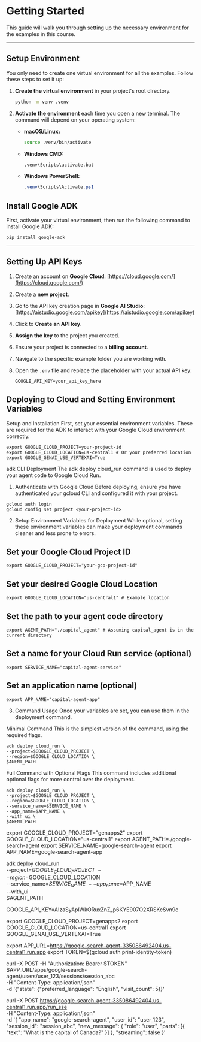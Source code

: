 # Getting Started

This guide will walk you through setting up the necessary environment for the examples in this course.

---

## Setup Environment

You only need to create one virtual environment for all the examples. Follow these steps to set it up:

1.  **Create the virtual environment** in your project's root directory.

    ```bash
    python -m venv .venv
    ```

2.  **Activate the environment** each time you open a new terminal. The command will depend on your operating system:

    * **macOS/Linux:**
        ```bash
        source .venv/bin/activate
        ```

    * **Windows CMD:**
        ```cmd
        .venv\Scripts\activate.bat
        ```

    * **Windows PowerShell:**
        ```powershell
        .venv\Scripts\Activate.ps1
        ```
## Install Google ADK

First, activate your virtual environment, then run the following command to install Google ADK:

```bash
pip install google-adk
```

---


## Setting Up API Keys

1.  Create an account on **Google Cloud**: [https://cloud.google.com/](https://cloud.google.com/)
2.  Create a **new project**.
3.  Go to the API key creation page in **Google AI Studio**: [https://aistudio.google.com/apikey](https://aistudio.google.com/apikey)
4.  Click to **Create an API key**.
5.  **Assign the key** to the project you created.
6.  Ensure your project is connected to a **billing account**.
7.  Navigate to the specific example folder you are working with.
8.  Open the `.env` file and replace the placeholder with your actual API key:

    ```env
    GOOGLE_API_KEY=your_api_key_here
    ```

## Deploying to Cloud and Setting Environment Variables

Setup and Installation
First, set your essential environment variables. These are required for the ADK to interact with your Google Cloud environment correctly.
```
export GOOGLE_CLOUD_PROJECT=your-project-id
export GOOGLE_CLOUD_LOCATION=us-central1 # Or your preferred location
export GOOGLE_GENAI_USE_VERTEXAI=True
```
 adk CLI Deployment
The adk deploy cloud_run command is used to deploy your agent code to Google Cloud Run.

 1. Authenticate with Google Cloud
Before deploying, ensure you have authenticated your gcloud CLI and configured it with your project.
```
gcloud auth login
gcloud config set project <your-project-id>
```
 2. Setup Environment Variables for Deployment
While optional, setting these environment variables can make your deployment commands cleaner and less prone to errors.

## Set your Google Cloud Project ID
```
export GOOGLE_CLOUD_PROJECT="your-gcp-project-id"
```
## Set your desired Google Cloud Location
```
export GOOGLE_CLOUD_LOCATION="us-central1" # Example location
```
## Set the path to your agent code directory
```
export AGENT_PATH="./capital_agent" # Assuming capital_agent is in the current directory
```
## Set a name for your Cloud Run service (optional)
```
export SERVICE_NAME="capital-agent-service"
```
## Set an application name (optional)
```
export APP_NAME="capital-agent-app"
```
3. Command Usage
Once your variables are set, you can use them in the deployment command.

Minimal Command
This is the simplest version of the command, using the required flags.
```
adk deploy cloud_run \
--project=$GOOGLE_CLOUD_PROJECT \
--region=$GOOGLE_CLOUD_LOCATION \
$AGENT_PATH
```
Full Command with Optional Flags
This command includes additional optional flags for more control over the deployment.
```
adk deploy cloud_run \
--project=$GOOGLE_CLOUD_PROJECT \
--region=$GOOGLE_CLOUD_LOCATION \
--service_name=$SERVICE_NAME \
--app_name=$APP_NAME \
--with_ui \
$AGENT_PATH

```

export GOOGLE_CLOUD_PROJECT="genapps2"
export GOOGLE_CLOUD_LOCATION="us-central1"
export AGENT_PATH=./google-search-agent
export SERVICE_NAME=google-search-agent
export APP_NAME=google-search-agent-app

adk deploy cloud_run \
--project=$GOOGLE_CLOUD_PROJECT \
--region=$GOOGLE_CLOUD_LOCATION \
--service_name=$SERVICE_NAME \
--app_name=$APP_NAME \
--with_ui \
$AGENT_PATH

GOOGLE_API_KEY=AIzaSyAplWkORuxZnZ_p6KYE907O2XRSKcSvn9c


export GOOGLE_CLOUD_PROJECT=genapps2
export GOOGLE_CLOUD_LOCATION=us-central1
export GOOGLE_GENAI_USE_VERTEXAI=True





export APP_URL=https://google-search-agent-335086492404.us-central1.run.app
export TOKEN=$(gcloud auth print-identity-token)

curl -X POST -H "Authorization: Bearer $TOKEN" \
    $APP_URL/apps/google-search-agent/users/user_123/sessions/session_abc \
    -H "Content-Type: application/json" \
    -d '{"state": {"preferred_language": "English", "visit_count": 5}}'


curl -X POST https://google-search-agent-335086492404.us-central1.run.app/run_sse \
  -H "Content-Type: application/json" \
  -d '{
    "app_name": "google-search-agent",
    "user_id": "user_123",
    "session_id": "session_abc",
    "new_message": {
      "role": "user",
      "parts": [{
        "text": "What is the capital of Canada?"
      }]
    },
    "streaming": false
  }'


```

